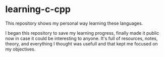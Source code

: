# learning-c-cpp

This repository shows my personal way learning these languages.

I began this repository to save my learning progress, finally made it public now in case it could be interesting to anyone. It's full of resources, notes, theory, and everything I thought was usefull and that kept me focused on my objectives.
